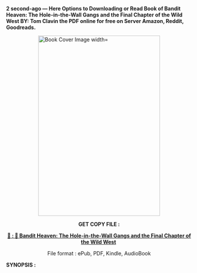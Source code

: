<p><strong>2 second-ago &mdash; Here Options to Downloading or Read Book of Bandit Heaven: The Hole-in-the-Wall Gangs and the Final Chapter of the Wild West BY: Tom Clavin the PDF online for free on Server Amazon, Reddit, Goodreads.</strong></p><p><a href="https://uk.ebookarea.xyz/?book=203579099-bandit-heaven"><img style="display: block; margin-left: auto; margin-right: auto;" src="https://i.gr-assets.com/images/S/compressed.photo.goodreads.com/books/1709314955l/203579099.jpg" alt="Book Cover Image width=" width="330" height="488" /></a></p><p style="text-align: center;"><strong>GET COPY FILE :</strong></p><p style="text-align: center;"><strong><a href="https://uk.ebookarea.xyz/?book=203579099-bandit-heaven" target="_blank" rel="noopener">📢 : 🔗 Bandit Heaven: The Hole-in-the-Wall Gangs and the Final Chapter of the Wild West</a>&nbsp;</strong></p><p style="text-align: center;">File format : ePub, PDF, Kindle, AudioBook</p><p><strong>SYNOPSIS :</strong></p><p></p>
